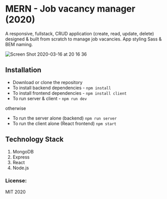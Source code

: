 # MERN - Job vacancy manager (2020)

A responsive, fullstack, CRUD application (create, read, update, delete) designed & built from scratch to manage job vacancies.
App styling Sass & BEM naming. 

![Screen Shot 2020-03-16 at 20 16 36](https://user-images.githubusercontent.com/14879253/76796350-1e213d80-67c3-11ea-8735-12496a088c22.png)


## Installation
* Download or clone the repository
* To install backend dependencies - `npm install`
* To install frontend dependencies - `npm install client`
* To run server & client - `npm run dev`

otherwise

* To run the server alone (backend) `npm run server`
* To run the client alone (React frontend) `npm start`

## Technology Stack
1. MongoDB 
2. Express 
3. React
4. Node.js 

### License:
MIT 2020

